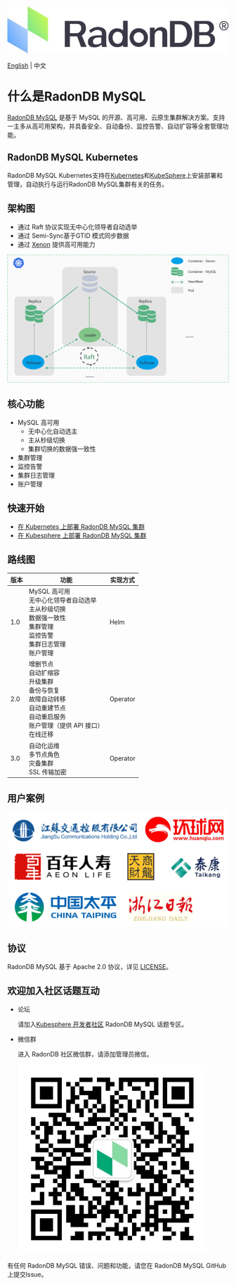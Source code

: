 ![](docs/images/logo_radondb-mysql.png)  <br>

[English](README.md) | 中文 

# 什么是RadonDB MySQL

[RadonDB MySQL](https://github.com/radondb/radondb-mysql-kubernetes) 是基于 MySQL 的开源、高可用、云原生集群解决方案。支持一主多从高可用架构，并具备安全、自动备份、监控告警、自动扩容等全套管理功能。

## RadonDB MySQL Kubernetes

RadonDB MySQL Kubernetes支持在[Kubernetes](https://kubernetes.io)和[KubeSphere](https://kubesphere.com.cn)上安装部署和管理，自动执行与运行RadonDB MySQL集群有关的任务。

## 架构图

- 通过 Raft 协议实现无中心化领导者自动选举
- 通过 Semi-Sync基于GTID 模式同步数据
- 通过 [Xenon](https://github.com/radondb/xenon.git) 提供高可用能力

![](docs/images/radondb-mysql_Architecture_1.png)

## 核心功能

- MySQL 高可用
    - 无中心化自动选主
    - 主从秒级切换
    - 集群切换的数据强一致性
- 集群管理
- 监控告警
- 集群日志管理
- 账户管理

## 快速开始

- [ 在 Kubernetes 上部署 RadonDB MySQL 集群](docs/Kubernetes/deploy_radondb-mysql_on_kubernetes.md)
- [ 在 Kubesphere 上部署 RadonDB MySQL 集群 ](docs/KubeSphere/deploy_radondb-mysql_on_kubesphere.md)

## 路线图

| 版本 | 功能  | 实现方式 |
|------|--------|------| 
| 1.0 | MySQL 高可用 <br> 无中心化领导者自动选举<br> 主从秒级切换<br> 数据强一致性 <br> 集群管理 <br> 监控告警 <br> 集群日志管理 <br> 账户管理 | Helm |
| 2.0  | 增删节点 <br> 自动扩缩容 <br> 升级集群 <br> 备份与恢复 <br> 故障自动转移 <br> 自动重建节点 <br> 自动重启服务 <br> 账户管理（提供 API 接口）<br> 在线迁移   |  Operator |
| 3.0  | 自动化运维 <br> 多节点角色 <br> 灾备集群 <br> SSL 传输加密 | Operator |

## 用户案例

![](docs/images/users.png)

## 协议

RadonDB MySQL 基于 Apache 2.0 协议，详见 [LICENSE](./LICENSE)。

## 欢迎加入社区话题互动

- 论坛

    请加入[Kubesphere 开发者社区](https://kubesphere.com.cn/forum/t/radondb) RadonDB MySQL 话题专区。
    
- 微信群 
    
    进入 RadonDB 社区微信群，请添加管理员微信。

    ![](docs/images/wechat_admin.jpg)

有任何 RadonDB MySQL 错误、问题和功能，请您在 RadonDB MySQL GitHub 上提交Issue。
